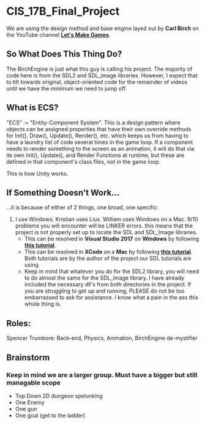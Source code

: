 # CIS_17B_Final_Project

We are using the design method and base engine layed out by **Carl Birch** on
the YouTube channel [**Let's Make Games**](https://www.youtube.com/user/creaper/about).

## So What Does This Thing Do?

The BirchEngine is just what this guy is calling his project. The majority of code here
is from the SDL2 and SDL_image libraries. However, I expect that to tilt towards original,
object-oriented code for the remainder of videos until we have the minimum we need to jump off.

## What is ECS?

"ECS" := "Entity-Component System". This is a design pattern where objects can be assigned properties that have their own override methods for Init(), Draw(), Update(), Render(), etc. which keeps us from having to have a laundry list of code several times in the game loop. If a component needs to render something to the screen as an animation, it will do that via its own Init(), Update(), and Render Functions at runtime, but these are defined in that component's class files, not in the game loop.

This is how Unity works.

## If Something Doesn't Work...

...it is because of either of 2 things, one broad, one specific:
1. I use Windows. Kristian uses Liux. William uses Windows on a Mac. 9/10 problems you
will encounter will be LINKER errors. this means that the project is not properly set up to locate the SDL and SDL_Image
libraries.
    * This can be resolved in **Visual Studio 2017** on **Windows** by following [**this tutorial**](https://www.youtube.com/watch?v=QQzAHcojEKg).
    * This can be resolved in **XCode** on a **Mac** by following [**this tutorial**](https://www.youtube.com/watch?v=lHAUc6F_B3Y).
Both tutorials are by the author of the project our SDL tutorials are using.
    * Keep in mind that whatever you do for the SDL2 library, you will need to do almost the same for the SDL_Image library. I have already included the necessary dll's from both directories in the project. If you are struggling to get up and running, PLEASE do not be too embarrassed to ask for assistance. I know what a pain in the ass this whole thing is.


## Roles:

Spencer Trumbore: Back-end, Physics, Animation, BirchEngine de-mystifier

## Brainstorm
### Keep in mind we are a larger group. Must have a bigger but still managable scope
* Top Down 2D dungeon spelunking
* One Enemy
* One gun
* One goal (get to the ladder)
